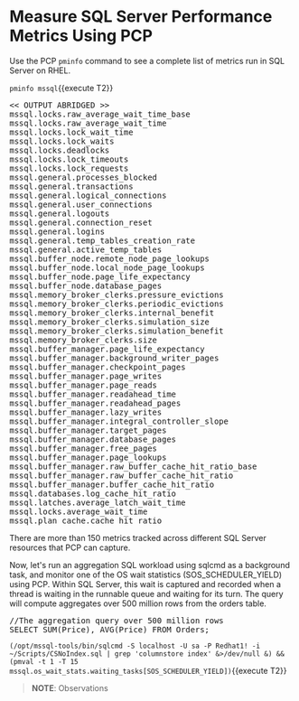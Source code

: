 # Measure SQL Server Performance Metrics Using PCP

Use the PCP `pminfo` command to see a complete list of metrics run in SQL Server on RHEL.

`pminfo mssql`{{execute T2}}

<pre class="file">
<< OUTPUT ABRIDGED >>
mssql.locks.raw_average_wait_time_base
mssql.locks.raw_average_wait_time
mssql.locks.lock_wait_time
mssql.locks.lock_waits
mssql.locks.deadlocks
mssql.locks.lock_timeouts
mssql.locks.lock_requests
mssql.general.processes_blocked
mssql.general.transactions
mssql.general.logical_connections
mssql.general.user_connections
mssql.general.logouts
mssql.general.connection_reset
mssql.general.logins
mssql.general.temp_tables_creation_rate
mssql.general.active_temp_tables
mssql.buffer_node.remote_node_page_lookups
mssql.buffer_node.local_node_page_lookups
mssql.buffer_node.page_life_expectancy
mssql.buffer_node.database_pages
mssql.memory_broker_clerks.pressure_evictions
mssql.memory_broker_clerks.periodic_evictions
mssql.memory_broker_clerks.internal_benefit
mssql.memory_broker_clerks.simulation_size
mssql.memory_broker_clerks.simulation_benefit
mssql.memory_broker_clerks.size
mssql.buffer_manager.page_life_expectancy
mssql.buffer_manager.background_writer_pages
mssql.buffer_manager.checkpoint_pages
mssql.buffer_manager.page_writes
mssql.buffer_manager.page_reads
mssql.buffer_manager.readahead_time
mssql.buffer_manager.readahead_pages
mssql.buffer_manager.lazy_writes
mssql.buffer_manager.integral_controller_slope
mssql.buffer_manager.target_pages
mssql.buffer_manager.database_pages
mssql.buffer_manager.free_pages
mssql.buffer_manager.page_lookups
mssql.buffer_manager.raw_buffer_cache_hit_ratio_base
mssql.buffer_manager.raw_buffer_cache_hit_ratio
mssql.buffer_manager.buffer_cache_hit_ratio
mssql.databases.log_cache_hit_ratio
mssql.latches.average_latch_wait_time
mssql.locks.average_wait_time
mssql.plan_cache.cache_hit_ratio
</pre>

There are more than 150 metrics tracked across different SQL Server resources that PCP can capture. 

Now, let's run an aggregation SQL workload using sqlcmd as a background task, and monitor one of the OS wait statistics (SOS_SCHEDULER_YIELD) using PCP. Within SQL Server, this wait is captured and recorded when a thread is waiting in the runnable queue and waiting for its turn. The query will compute aggregates over 500 million rows from the orders table.

<pre class="file">
//The aggregation query over 500 million rows
SELECT SUM(Price), AVG(Price) FROM Orders;
</pre>

`(/opt/mssql-tools/bin/sqlcmd -S localhost -U sa -P Redhat1! -i ~/Scripts/CSNoIndex.sql | grep 'columnstore index' &>/dev/null &) && (pmval -t 1 -T 15 mssql.os_wait_stats.waiting_tasks[SOS_SCHEDULER_YIELD])`{{execute T2}}

> **NOTE**:  Observations
